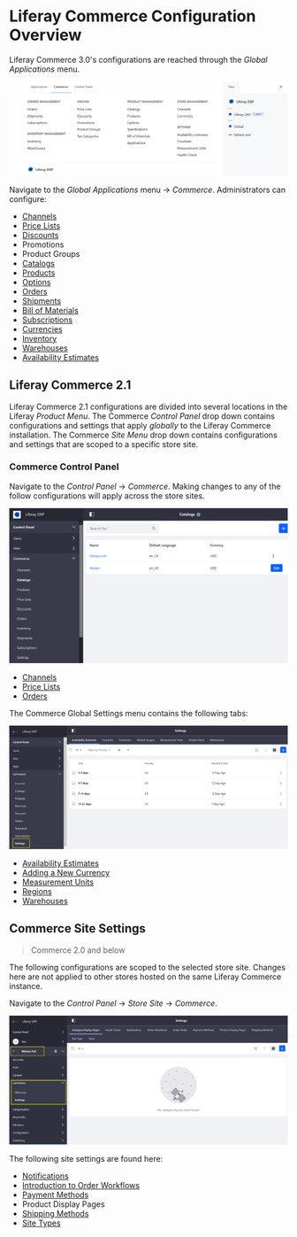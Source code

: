 # Liferay Commerce Configuration Overview

Liferay Commerce 3.0's configurations are reached through the _Global Applications_ menu.

![Access Commerce 3.0 via the Global Application menu.](./liferay-commerce-configuration-overview/images/06.png)

Navigate to the _Global Applications_ menu &rarr; _Commerce_. Administrators can configure:

* [Channels](../managing-a-catalog/creating-and-managing-products/channels/managing-channels.md)
* [Price Lists](../managing-a-catalog/managing-price/creating-a-price-list.md)
* [Discounts](../promoting-products/introduction-to-discounts.md)
* Promotions
* Product Groups
* [Catalogs](../managing-a-catalog/catalogs/creating-a-new-catalog.md)
* [Products](../managing-a-catalog/creating-and-managing-products/products/products-overview.md)
* [Options](../managing-a-catalog/creating-and-managing-products/products/customizing-your-product-with-product-options.md)
* [Orders](../orders-and-fulfillment/orders/orders-menu-reference-guide.md)
* [Shipments](../orders-and-fulfillment/shipments/introduction-to-shipments.md)
* [Bill of Materials](../managing-a-catalog/creating-and-managing-products/products/managing-boms.md)
* [Subscriptions](../orders-and-fulfillment/subscriptions/managing-subscriptions.md)
* [Currencies](../store-administration/currencies/adding-a-new-currency.md)
* [Inventory](../managing-a-catalog/managing-inventory/introduction-to-managing-inventory.md)
* [Warehouses](../managing-a-catalog/managing-inventory/warehouse-reference-guide.md)
* [Availability Estimates](../managing-a-catalog/managing-inventory/availability-estimates.md)

## Liferay Commerce 2.1

Liferay Commerce 2.1 configurations are divided into several locations in the Liferay _Product Menu_. The Commerce _Control Panel_ drop down contains configurations and settings that apply _globally_ to the Liferay Commerce installation. The Commerce _Site Menu_ drop down contains configurations and settings that are scoped to a specific store site.

### Commerce Control Panel

Navigate to the _Control Panel_ → _Commerce_. Making changes to any of the follow configurations will apply across the store sites.

![Global Commerce Settings](./liferay-commerce-configuration-overview/images/01.png)

* [Channels](../managing-a-catalog/creating-and-managing-products/channels/managing-channels.md)
* [Price Lists](../managing-a-catalog/managing-price/creating-a-price-list.md)
* [Orders](../orders-and-fulfillment/orders/orders-menu-reference-guide.md)

The Commerce Global Settings menu contains the following tabs:

![Commerce Global Settings Tab](./liferay-commerce-configuration-overview/images/02.png)

* [Availability Estimates](../managing-a-catalog/managing-inventory/availability-estimates.md)
* [Adding a New Currency](../store-administration/currencies/adding-a-new-currency.md)
* [Measurement Units](../store-administration/configuring-shipping-methods/measurement-units.md)
* [Regions](../store-administration/adding-regions.md)
* [Warehouses](../managing-a-catalog/managing-inventory/warehouse-reference-guide.md)

## Commerce Site Settings

> Commerce 2.0 and below

The following configurations are scoped to the selected store site. Changes here are not applied to other stores hosted on the same Liferay Commerce instance.

Navigate to the _Control Panel_ → _Store Site_ → _Commerce_.

![Minium Full Site Settings](./liferay-commerce-configuration-overview/images/03.png)

The following site settings are found here:

* [Notifications](./sending-emails/using-notification-templates.md)
* [Introduction to Order Workflows](../orders-and-fulfillment/order-workflows/introduction-to-order-workflows.md)
* [Payment Methods](../store-administration/configuring-payment-methods/payments.md)
* Product Display Pages
* [Shipping Methods](../store-administration/configuring-shipping-methods/shipping-method-reference.md)
* [Site Types](../starting-a-store/sites-and-site-types.md)

